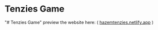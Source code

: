 # Tenzies Game
"# Tenzies Game" 
preview the website here: ( [hazemtenzies.netlify.app](https://hazemtenzies.netlify.app/) )
